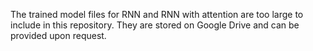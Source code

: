 The trained model files for RNN and RNN with attention are too large to include in this repository. They are stored on Google Drive and can be provided upon request.
